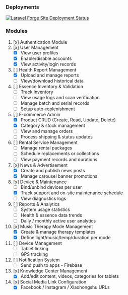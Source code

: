### Deployments

[![Laravel Forge Site Deployment Status](https://img.shields.io/endpoint?url=https%3A%2F%2Fforge.laravel.com%2Fsite-badges%2F7bd8e650-b574-4ea8-9991-2771ed050e7d&style=plastic)](https://forge.laravel.com/rezuan-kassim/aurae-backend/2857918)

### Modules

1. [x] Authentication Module
2. [x] User Management
    - [x] View user profiles
    - [x] Enable/disable accounts
    - [x] View activity/login records
3. [ ] Health Report Management
    - [x] Upload and manage reports
    - [ ] View/download historical data
4. [ ] Essence Inventory & Validation
    - [ ] Track inventory
    - [ ] View usage logs and scan verification
    - [ ] Manage batch and serial records
    - [ ] Setup auto-replenishment
5. [ ] E-commerce Admin
    - [x] Product CRUD (Create, Read, Update, Delete)
    - [x] Category & stock management
    - [ ] View and manage orders
    - [ ] Process shipping & status updates
6. [ ] Rental Service Management
    - [ ] Manage rental packages
    - [ ] Schedule replacements or collections
    - [ ] View payment records and durations
7. [x] News & Advertisement
    - [x] Create and publish news posts
    - [x] Manage carousel banner promotions
8. [x] Device & Maintenance
    - [ ] Bind/unbind devices per user
    - [x] Track support and on-site maintenance schedule
    - [ ] View diagnostics logs
9. [ ] Reports & Analytics
    - [ ] System usage statistics
    - [ ] Health & essence data trends
    - [ ] Daily / monthly active user analytics
10. [x] Music Therapy Mode Management
    - [x] Create & manage therapy templates
    - [x] Define light/music/temp/duration per mode
11. [ ] Device Management
    - [ ] Tablet linking
    - [ ] GPS tracking
12. [ ] Notification System
    - [ ] Send push to apps - Firebase
13. [x] Knowledge Center Management
    - [x] Add/edit content, videos, categories for tablets
14. [x] Social Media Link Configuration
    - [x] Facebook / Instagram / Xiaohongshu URLs
